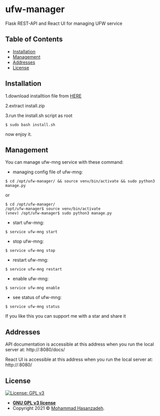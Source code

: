 # ufw-manager
Flask REST-API and React UI for managing UFW service


## Table of Contents

- [Installation](#installation)
- [Management](#management)
- [Addresses](#addresses)
- [License](#license)

## Installation

1.download installtion file from <a download="install.sh" href="https://github.com/mohammad-hasanzadeh89/ufw-manager/raw/master/install.zip" title="install">HERE</a>

2.extract install.zip

3.run the install.sh script as root

```
$ sudo bash install.sh 
```

now enjoy it.

## Management
You can manage ufw-mng service with these command:

* managing config file of ufw-mng:

```
$ cd /opt/ufw-manager/ && source venv/bin/activate && sudo python3 manage.py
```
or

```
$ cd /opt/ufw-manager/ 
/opt/ufw-manager$ source venv/bin/activate
(vnev) /opt/ufw-manager$ sudo python3 manage.py
```

* start ufw-mng:

```
$ service ufw-mng start
```

* stop ufw-mng:

```
$ service ufw-mng stop
```

* restart ufw-mng:

```
$ service ufw-mng restart
```

* enable ufw-mng:

```
$ service ufw-mng enable
```

* see status of ufw-mng:

```
$ service ufw-mng status
```

If you like this you can support me with a star and share it

## Addresses

API documentation is accessible at this address when you run the local server at: http://<YOUR-SERVER-IP-Address>:8080/docs/

React UI is accessible at this address when you run the local server at: http://<YOUR-SERVER-IP-Address>:8080/

## License

[![License: GPL v3](https://img.shields.io/badge/License-GPLv3-blue.svg)](https://www.gnu.org/licenses/gpl-3.0)


- **[GNU GPL v3 license](https://opensource.org/licenses/gpl-3.0.html)**
- Copyright 2021 © <a href="https://github.com/mohammad-hasanzadeh89" target="_blank">Mohammad Hasanzadeh</a>.
